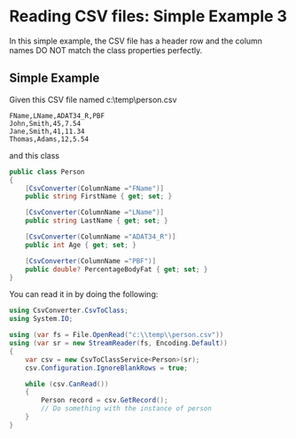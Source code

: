 # Reading CSV files:  Simple Example 3

In this simple example, the CSV file has a header row and the column names DO NOT match the class properties perfectly.

## Simple Example
Given this CSV file named c:\temp\person.csv
```
FName,LName,ADAT34_R,PBF
John,Smith,45,7.54
Jane,Smith,41,11.34
Thomas,Adams,12,5.54
```
and this class
```c#
public class Person
{
	[CsvConverter(ColumnName ="FName")]
	public string FirstName { get; set; }

	[CsvConverter(ColumnName ="LName")]
	public string LastName { get; set; }

	[CsvConverter(ColumnName ="ADAT34_R")]
	public int Age { get; set; }

	[CsvConverter(ColumnName ="PBF")]
	public double? PercentageBodyFat { get; set; }
}
```

You can read it in by doing the following:
```c#
using CsvConverter.CsvToClass;
using System.IO;

using (var fs = File.OpenRead("c:\\temp\\person.csv"))
using (var sr = new StreamReader(fs, Encoding.Default))
{                
	var csv = new CsvToClassService<Person>(sr);
	csv.Configuration.IgnoreBlankRows = true;

	while (csv.CanRead())
	{
		Person record = csv.GetRecord();
		// Do something with the instance of person
	}
}
```
